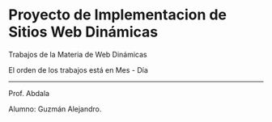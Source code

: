 # Proyecto de Implementacion de Sitios Web Dinámicas

Trabajos de la Materia de Web Dinámicas 


El orden de los trabajos está en Mes - Día

---
Prof. Abdala

Alumno: Guzmán Alejandro.
